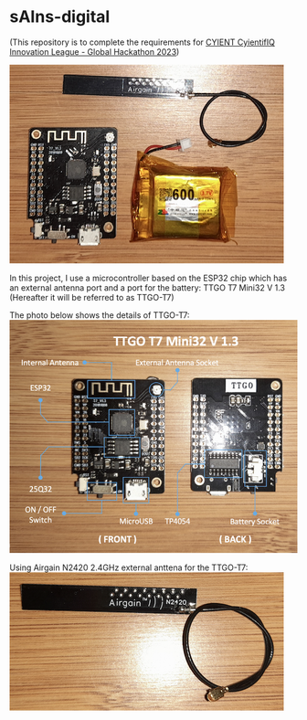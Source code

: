 # sAIns-digital

(This repository is to complete the requirements for [CYIENT CyientifIQ Innovation League - Global Hackathon 2023](https://cyient.hackerearth.com/))

![ESP32 + External + Antenna + Battery](https://github.com/danito-net/sAIns-digital/blob/main/esp32/images/esp32-antenna-battery.png)

In this project, I use a microcontroller based on the ESP32 chip which has an external antenna port and a port for the battery: TTGO T7 Mini32 V 1.3 (Hereafter it will be referred to as TTGO-T7)

The photo below shows the details of TTGO-T7:
![TTGO T7 Mini32](https://github.com/danito-net/sAIns-digital/blob/main/esp32/images/TTGO-T7-Mini32-V13.png)

Using Airgain N2420 2.4GHz external anttena for the TTGO-T7:
![External Antenna 2.4 GHz](https://github.com/danito-net/sAIns-digital/blob/main/esp32/images/external-antenna.png)
